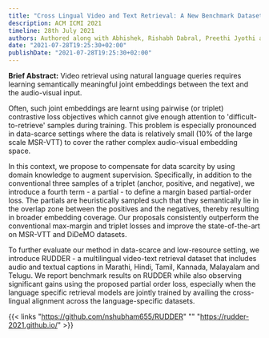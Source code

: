 ```yaml
---
title: "Cross Lingual Video and Text Retrieval: A New Benchmark Dataset and Algorithm"
description: ACM ICMI 2021
timeline: 28th July 2021
authors: Authored along with Abhishek, Rishabh Dabral, Preethi Jyothi and Ganesh Ramakrishnan
date: "2021-07-28T19:25:30+02:00"
publishDate: "2021-07-28T19:25:30+02:00"
---
```


**Brief Abstract:** Video retrieval using natural language queries requires learning semantically meaningful joint embeddings between the text and the audio-visual input.
<!--more-->
 Often, such joint embeddings are learnt using pairwise (or triplet) contrastive loss objectives which cannot give enough attention to 'difficult-to-retrieve' samples during training. This problem is especially pronounced in data-scarce settings where the data is relatively small (10% of the large scale MSR-VTT) to cover the rather complex audio-visual embedding space. 

 In this context, we propose to compensate for data scarcity by using domain knowledge to augment supervision. Specifically, in addition to the conventional three samples of a triplet (anchor, positive, and negative), we introduce a fourth term - a partial - to define a margin based partial-order loss. The partials are heuristically sampled such that they semantically lie in the overlap zone between the positives and the negatives, thereby resulting in broader embedding coverage. Our proposals consistently outperform the conventional max-margin and triplet losses and improve the state-of-the-art on MSR-VTT and DiDeMO datasets. 

 To further evaluate our method in data-scarce and low-resource setting, we introduce RUDDER - a multilingual video-text retrieval dataset that includes audio and textual captions in Marathi, Hindi, Tamil, Kannada, Malayalam and Telugu. We report benchmark results on RUDDER while also observing significant gains using the proposed partial order loss, especially when the language specific retrieval models are jointly trained by availing the cross-lingual alignment across the language-specific datasets.

{{< links "https://github.com/nshubham655/RUDDER" "" "https://rudder-2021.github.io/" >}}